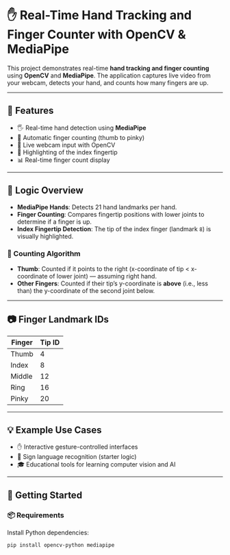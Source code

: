 # ✋ Real-Time Hand Tracking and Finger Counter with OpenCV & MediaPipe

This project demonstrates real-time **hand tracking and finger counting** using **OpenCV** and **MediaPipe**. The application captures live video from your webcam, detects your hand, and counts how many fingers are up.

---

## 🧠 Features

- 🖐️ Real-time hand detection using **MediaPipe**
- 🧮 Automatic finger counting (thumb to pinky)
- 🔁 Live webcam input with OpenCV
- 🔵 Highlighting of the index fingertip
- 📊 Real-time finger count display

---
## 📸 Logic Overview

- **MediaPipe Hands**: Detects 21 hand landmarks per hand.
- **Finger Counting**: Compares fingertip positions with lower joints to determine if a finger is up.
- **Index Fingertip Detection**: The tip of the index finger (landmark `8`) is visually highlighted.

### 🧮 Counting Algorithm

- **Thumb**: Counted if it points to the right (x-coordinate of tip < x-coordinate of lower joint) — assuming right hand.
- **Other Fingers**: Counted if their tip’s y-coordinate is **above** (i.e., less than) the y-coordinate of the second joint below.

---

## 📷 Finger Landmark IDs

| Finger  | Tip ID |
|---------|--------|
| Thumb   | 4      |
| Index   | 8      |
| Middle  | 12     |
| Ring    | 16     |
| Pinky   | 20     |

---

## 💡 Example Use Cases

- ✋ Interactive gesture-controlled interfaces
- 🧏 Sign language recognition (starter logic)
- 🎓 Educational tools for learning computer vision and AI
  
---

## 🚀 Getting Started

### 📦 Requirements

Install Python dependencies:

 ```bash
 pip install opencv-python mediapipe

